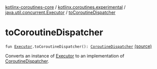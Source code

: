 [kotlinx-coroutines-core](../../index.md) / [kotlinx.coroutines.experimental](../index.md) / [java.util.concurrent.Executor](index.md) / [toCoroutineDispatcher](.)

# toCoroutineDispatcher

`fun `[`Executor`](http://docs.oracle.com/javase/6/docs/api/java/util/concurrent/Executor.html)`.toCoroutineDispatcher(): `[`CoroutineDispatcher`](../-coroutine-dispatcher/index.md) [(source)](http://github.com/kotlin/kotlinx.coroutines/tree/master/kotlinx-coroutines-core/src/main/kotlin/kotlinx/coroutines/experimental/Executors.kt#L28)

Converts an instance of [Executor](http://docs.oracle.com/javase/6/docs/api/java/util/concurrent/Executor.html) to an implementation of [CoroutineDispatcher](../-coroutine-dispatcher/index.md).

